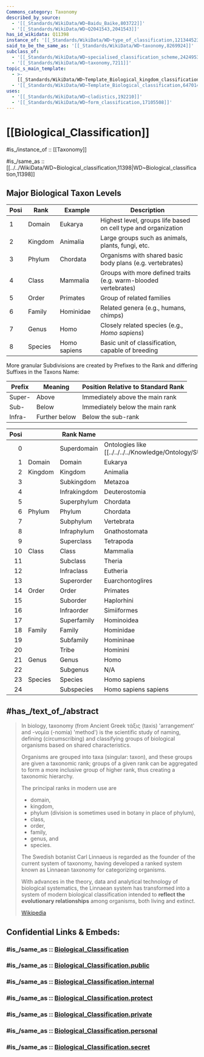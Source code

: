```yaml
---
Commons_category: Taxonomy
described_by_source:
  - '[[_Standards/WikiData/WD~Baidu_Baike,803722]]'
  - '[[_Standards/WikiData/WD~Q2041543,2041543]]'
has_id_wikidata: Q11398
instance_of: '[[_Standards/WikiData/WD~type_of_classification,121344523]]'
said_to_be_the_same_as: '[[_Standards/WikiData/WD~taxonomy,8269924]]'
subclass_of:
  - '[[_Standards/WikiData/WD~specialised_classification_scheme,24249534]]'
  - '[[_Standards/WikiData/WD~taxonomy,7211]]'
topic_s_main_template:
  - >-
    [[_Standards/WikiData/WD~Template_Biological_kingdom_classification,6221922]]
  - '[[_Standards/WikiData/WD~Template_Biological_classification,6470140]]'
uses:
  - '[[_Standards/WikiData/WD~cladistics,192210]]'
  - '[[_Standards/WikiData/WD~form_classification,17105508]]'
---
```


# [[Biological_Classification]] 

#is_/instance_of :: [[Taxonomy]] 


#is_/same_as :: [[../../WikiData/WD~Biological_classification,11398|WD~Biological_classification,11398]] 


## Major Biological Taxon Levels  

| Posi | Rank    | Example      | Description                                                     |
| ---- | ------- | ------------ | --------------------------------------------------------------- |
| 1    | Domain  | Eukarya      | Highest level, groups life based on cell type and organization  |
| 2    | Kingdom | Animalia     | Large groups such as animals, plants, fungi, etc.               |
| 3    | Phylum  | Chordata     | Organisms with shared basic body plans (e.g. vertebrates)       |
| 4    | Class   | Mammalia     | Groups with more defined traits (e.g. warm-blooded vertebrates) |
| 5    | Order   | Primates     | Group of related families                                       |
| 6    | Family  | Hominidae    | Related genera (e.g., humans, chimps)                           |
| 7    | Genus   | Homo         | Closely related species (e.g., _Homo sapiens_)                  |
| 8    | Species | Homo sapiens | Basic unit of classification, capable of breeding               |

More granular Subdivisions are created by Prefixes to the Rank and differing Suffixes in the Taxons Name: 

| Prefix | Meaning       | Position Relative to Standard Rank |
| ------ | ------------- | ---------------------------------- |
| Super- | Above         | Immediately above the main rank    |
| Sub-   | Below         | Immediately below the main rank    |
| Infra- | Further below | Below the sub-rank                 |



| Posi |         | Rank Name    | Used For                                                                                 |
| ---: | ------- | ------------ | ---------------------------------------------------------------------------------------- |
|    0 |         | Superdomain  | Ontologies like [[../../../../Knowledge/Ontology/SUMO(Suggested_Upper_Merged_Ontology)]] |
|    1 | Domain  | Domain       | Eukarya                                                                                  |
|    2 | Kingdom | Kingdom      | Animalia                                                                                 |
|    3 |         | Subkingdom   | Metazoa                                                                                  |
|    4 |         | Infrakingdom | Deuterostomia                                                                            |
|    5 |         | Superphylum  | Chordata                                                                                 |
|    6 | Phylum  | Phylum       | Chordata                                                                                 |
|    7 |         | Subphylum    | Vertebrata                                                                               |
|    8 |         | Infraphylum  | Gnathostomata                                                                            |
|    9 |         | Superclass   | Tetrapoda                                                                                |
|   10 | Class   | Class        | Mammalia                                                                                 |
|   11 |         | Subclass     | Theria                                                                                   |
|   12 |         | Infraclass   | Eutheria                                                                                 |
|   13 |         | Superorder   | Euarchontoglires                                                                         |
|   14 | Order   | Order        | Primates                                                                                 |
|   15 |         | Suborder     | Haplorhini                                                                               |
|   16 |         | Infraorder   | Simiiformes                                                                              |
|   17 |         | Superfamily  | Hominoidea                                                                               |
|   18 | Family  | Family       | Hominidae                                                                                |
|   19 |         | Subfamily    | Homininae                                                                                |
|   20 |         | Tribe        | Hominini                                                                                 |
|   21 | Genus   | Genus        | Homo                                                                                     |
|   22 |         | Subgenus     | N/A                                                                                      |
|   23 | Species | Species      | Homo sapiens                                                                             |
|   24 |         | Subspecies   | Homo sapiens sapiens                                                                     |


## #has_/text_of_/abstract 

> In biology, taxonomy (from Ancient Greek  τάξις (taxis) 'arrangement' 
> and  -νομία (-nomia) 'method') is the scientific study of naming, 
> defining (circumscribing) and classifying groups of biological organisms 
> based on shared characteristics. 
> 
> Organisms are grouped into taxa (singular: taxon), and these groups are given a taxonomic rank; 
> groups of a given rank can be aggregated to form a more inclusive group of higher rank, 
> thus creating a taxonomic hierarchy. 
> 
> The principal ranks in modern use are 
> - domain, 
> - kingdom, 
> - phylum (division is sometimes used in botany in place of phylum), 
> - class, 
> - order, 
> - family, 
> - genus, and 
> - species. 
> 
> The Swedish botanist Carl Linnaeus is regarded as 
> the founder of the current system of taxonomy, 
> having developed a ranked system known as Linnaean taxonomy for categorizing organisms.
>
> With advances in the theory, data and analytical technology of biological systematics, 
> the Linnaean system has transformed into a system of modern biological classification 
> intended to **reflect the evolutionary relationships** among organisms, both living and extinct.
>
> [Wikipedia](https://en.wikipedia.org/wiki/Taxonomy%20(biology)) 


## Confidential Links & Embeds: 

### #is_/same_as :: [Biological_Classification](/_Standards/bio/bio~Domain/Biological_Classification.md) 

### #is_/same_as :: [Biological_Classification.public](/_public/bio/bio~Domain/Biological_Classification.public.md) 

### #is_/same_as :: [Biological_Classification.internal](/_internal/bio/bio~Domain/Biological_Classification.internal.md) 

### #is_/same_as :: [Biological_Classification.protect](/_protect/bio/bio~Domain/Biological_Classification.protect.md) 

### #is_/same_as :: [Biological_Classification.private](/_private/bio/bio~Domain/Biological_Classification.private.md) 

### #is_/same_as :: [Biological_Classification.personal](/_personal/bio/bio~Domain/Biological_Classification.personal.md) 

### #is_/same_as :: [Biological_Classification.secret](/_secret/bio/bio~Domain/Biological_Classification.secret.md)

